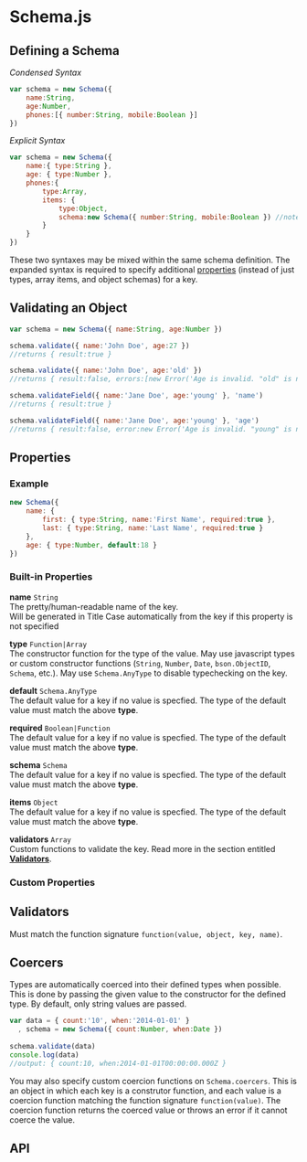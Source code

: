 # Schema.js

## Defining a Schema

*Condensed Syntax*

```javascript
var schema = new Schema({
	name:String,
    age:Number,
    phones:[{ number:String, mobile:Boolean }]
})
```

*Explicit Syntax*

```javascript
var schema = new Schema({
	name:{ type:String },
    age: { type:Number },
    phones:{ 
    	type:Array, 
        items: { 
        	type:Object, 
            schema:new Schema({ number:String, mobile:Boolean }) //note: subschema is in condensed syntax
        }
    }
})
```

These two syntaxes may be mixed within the same schema definition.  The expanded syntax is required to specify additional [properties](#Properties) (instead of just types, array items, and object schemas) for a key.

## Validating an Object

```javascript
var schema = new Schema({ name:String, age:Number })

schema.validate({ name:'John Doe', age:27 })
//returns { result:true }

schema.validate({ name:'John Doe', age:'old' })
//returns { result:false, errors:[new Error('Age is invalid. "old" is not a Number')] }

schema.validateField({ name:'Jane Doe', age:'young' }, 'name')
//returns { result:true }

schema.validateField({ name:'Jane Doe', age:'young' }, 'age')
//returns { result:false, error:new Error('Age is invalid. "young" is not a Number') }
```

## <a name="Properties"></a>Properties

### Example

```javascript
new Schema({
	name: {
    	first: { type:String, name:'First Name', required:true },
        last: { type:String, name:'Last Name', required:true }
    },
    age: { type:Number, default:18 }
})
```

### Built-in Properties

**name** `String`  
The pretty/human-readable name of the key.  
Will be generated in Title Case automatically from the key if this property is not specified

**type** `Function|Array`  
The constructor function for the type of the value.  May use javascript types or custom constructor functions (`String`, `Number`, `Date`, `bson.ObjectID`, `Schema`, etc.). May use `Schema.AnyType` to disable typechecking on the key. 

**default** `Schema.AnyType`  
The default value for a key if no value is specfied.
The type of the default value must match the above **type**.

**required** `Boolean|Function`  
The default value for a key if no value is specfied.
The type of the default value must match the above **type**.

**schema** `Schema`  
The default value for a key if no value is specfied.
The type of the default value must match the above **type**.

**items** `Object`  
The default value for a key if no value is specfied.
The type of the default value must match the above **type**.

**validators** `Array`  
Custom functions to validate the key. Read more in the section entitled **[Validators](#Validators)**.

### Custom Properties


## <a name="Validators"></a>Validators
Must match the function signature `function(value, object, key, name)`.

## Coercers

Types are automatically coerced into their defined types when possible.  This is done by passing the given value to the constructor for the defined type.  By default, only string values are passed.

```javascript
var data = { count:'10', when:'2014-01-01' }
  , schema = new Schema({ count:Number, when:Date })
  
schema.validate(data)
console.log(data)
//output: { count:10, when:2014-01-01T00:00:00.000Z }
```

You may also specify custom coercion functions on `Schema.coercers`.  This is an object in which each key is a construtor function, and each value is a coercion function matching the function signature `function(value)`.  The coercion function returns the coerced value or throws an error if it cannot coerce the value. 

## API

